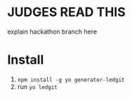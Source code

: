 # JUDGES READ THIS

explain hackathon branch here

# Install
1. `npm install -g yo generator-ledgit`
1. run `yo ledgit`
